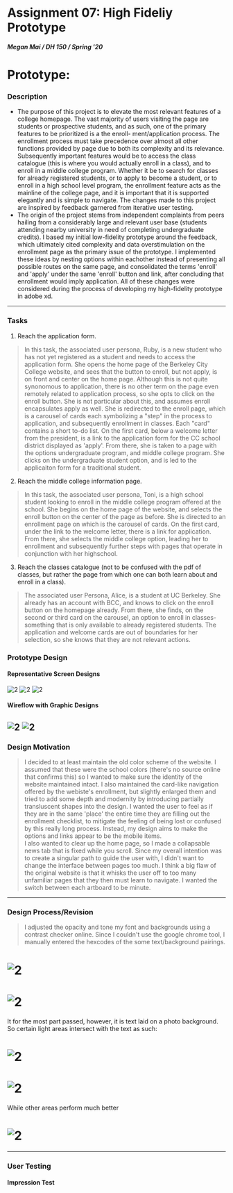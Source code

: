 # Assignment 07: High Fideliy Prototype
***Megan Mai / DH 150 / Spring '20***
# Prototype: 
### Description
- The purpose of this project is to elevate the most relevant features of a college homepage. The vast majority of users visiting
the page are students or prospective students, and as such, one of the primary features to be prioritized is a the enroll-
ment/application process. The enrollment process must take precedence over almost all other functions provided by
page due to both its complexity and its relevance. Subsequently important features would be to access the class catalogue (this is where you would actually enroll in a class), and to enroll in a middle college program. Whether it be to search for classes for already registered students, or to apply to become a student, or to enroll 
in a high school level program, the enrollment feature acts as the mainline of the college page, and it is important that 
it is supported elegantly and is simple to navigate. 
The changes made to this project are inspired by feedback garnered from iterative user testing. 
- The origin of the project stems from independent complaints from peers hailing from a considerably large and relevant user base (students attending nearby university in need of completing undergraduate credits). I based my initial low-fidelity prototype around the feedback, which ultimately cited complexity and data overstimulation on the enrollment page as the primary issue of the prototype. I implemented these ideas by nesting options within eachother instead of presenting all possible routes on the same page, and consolidated the terms 'enroll' and 'apply' under the same 'enroll' button and link, after concluding that enrollment would imply application. All of these changes were considered during the process of developing my high-fidelity prototype in adobe xd.

---------------------
### Tasks
1) Reach the application form.
> In this task, the associated user persona, Ruby, is a new student who has not yet registered as a student and needs to access the application form. She opens the home page of the Berkeley City College website, and sees that the button to enroll, but not apply, is on front and center on the home page. Although this is not quite synonomous to application, there is no other term on the page even remotely related to application process, so she opts to click on the enroll button. She is not particular about this, and assumes enroll encapsulates apply as well. She is redirected to the enroll page, which is a carousel of cards each symbolizing a "step" in the process to application, and subsequently enrollment in classes. Each "card" contains a short to-do list. On the first card, below a welcome letter from the president, is a link to the application form for the CC school district displayed as 'apply'. From there, she is taken to a page with the options undergraduate program, and middle college program. She clicks on the undergraduate student option, and is led to the applicaiton form for a traditional student.
2) Reach the middle college information page.
> In this task, the associated user persona, Toni, is a high school student looking to enroll in the middle college program offered at the school. She begins on the home page of the website, and selects the enroll button on the center of the page as before. She is directed to an enrollment page on which is the carousel of cards. On the first card, under the link to the welcome letter, there is a link for application. From there, she selects the middle college option, leading her to enrollment and subsequently further steps with pages that operate in conjunction with her highschool.
3) Reach the classes catalogue (not to be confused with the pdf of classes, but rather the page from which one can both learn about and enroll in a class). 
> The associated user Persona, Alice, is a student at UC Berkeley. She already has an account with BCC, and knows to click on the enroll button on the homepage already. From there, she finds, on the second or third card on the carousel, an option to enroll in classes- something that is only available to already registered students. The application and welcome cards are out of boundaries for her selection, so she knows that they are not relevant actions.
### Prototype Design
#### Representative Screen Designs
![2](assgin7.png)
![2](assign7.png)
![2](gonnathorwup.png)
#### Wireflow with Graphic Designs
![2](representation.png)
![2](wireflow.png)
------------------
### Design Motivation
> I decided to at least maintain the old color scheme of the website. I assumed that these were the school colors (there's no source online that confirms this) so I wanted to make sure the identity of the website maintained intact. I also maintained the card-like navigation offered by the webiste's enrollment, but slightly enlarged them and tried to add some depth and modernity by introducing partially transluscent shapes into the design. I wanted the user to feel as if they are in the same 'place' the entire time they are filling out the enrollment checklist, to mitigate the feeling of being lost or confused by this really long process. Instead, my design aims to make the options and links appear to be the mobile items.  
I also wanted to clear up the home page, so I made a collapsable news tab that is fixed while you scroll.
Since my overall intention was to create a singular path to guide the user with, I didn't want to change the interface between pages too much. I think a big flaw of the original website is that it whisks the user off to too many unfamiliar pages that they then must learn to navigate. I wanted the switch between each artboard to be minute.
------------------
### Design Process/Revision
> I adjusted the opacity and tone my font and backgrounds using a contrast checker online. Since I couldn't use the google chrome tool, I manually entered the hexcodes of the some text/background pairings.
# ![2](WCAG.png)
# ![2](ok.png)
It for the most part passed, however, it is text laid on a photo background. So certain light areas intersect with the text as such:
# ![2](bad.png)
# ![2](WCAG3.png)
While other areas perform much better 
# ![2](wacg2.png)
------------------
### User Testing 
#### Impression Test
